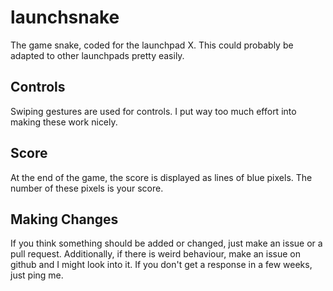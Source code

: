 # launchsnake
The game snake, coded for the launchpad X. This could probably be adapted to other launchpads pretty easily.

## Controls
Swiping gestures are used for controls. I put way too much effort into making these work nicely.

## Score
At the end of the game, the score is displayed as lines of blue pixels. The number of these pixels is your score.

## Making Changes
If you think something should be added or changed, just make an issue or a pull request.
Additionally, if there is weird behaviour, make an issue on github and I might look into it. If you don't get a response in a few weeks, just ping me.
